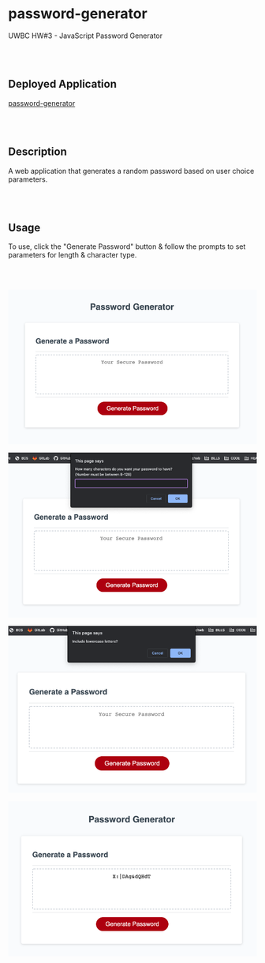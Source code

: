 # password-generator
UWBC HW#3 - JavaScript Password Generator

<br></br>

## Deployed Application
[password-generator](https://lola-violet.github.io/password-generator/)

<br></br>

## Description
A web application that generates a random password based on user choice parameters. 

<br></br>

## Usage
To use, click the "Generate Password" button & follow the prompts to set parameters for length & character type. 

<br></br>

![start-page](/images/start-page.png)

![length-prompt](/images/length-prompt.png)

![character-confirms](/images/character-confirms.png)

![completed-password](/images/completed-password.png)
